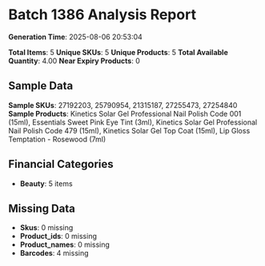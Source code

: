 # Batch 1386 Analysis Report

**Generation Time**: 2025-08-06 20:53:04

**Total Items**: 5
**Unique SKUs**: 5
**Unique Products**: 5
**Total Available Quantity**: 4.00
**Near Expiry Products**: 0

## Sample Data
**Sample SKUs**: 27192203, 25790954, 21315187, 27255473, 27254840
**Sample Products**: Kinetics Solar Gel Professional Nail Polish Code 001 (15ml), Essentials Sweet Pink Eye Tint (3ml), Kinetics Solar Gel Professional Nail Polish Code 479 (15ml), Kinetics Solar Gel Top Coat (15ml), Lip Gloss Temptation - Rosewood (7ml)

## Financial Categories
- **Beauty**: 5 items

## Missing Data
- **Skus**: 0 missing
- **Product_ids**: 0 missing
- **Product_names**: 0 missing
- **Barcodes**: 4 missing
